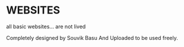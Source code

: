 # WEBSITES
all basic websites... are not lived

Completely designed by Souvik Basu And Uploaded to be used freely.
